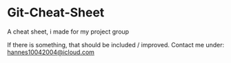 # Git-Cheat-Sheet
A cheat sheet, i made for my project group

If there is something, that should be included / improved. 
Contact me under: hannes10042004@icloud.com
